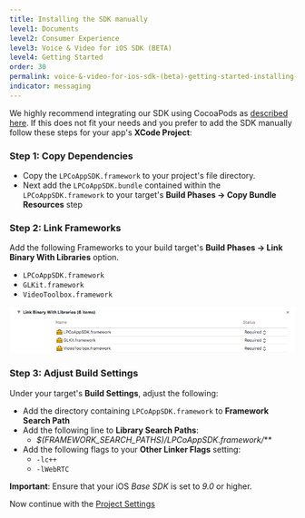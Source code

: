 ```yaml
---
title: Installing the SDK manually
level1: Documents
level2: Consumer Experience
level3: Voice & Video for iOS SDK (BETA)
level4: Getting Started
order: 30
permalink: voice-&-video-for-ios-sdk-(beta)-getting-started-installing-the-sdk-manually.html
indicator: messaging
---
```

We highly recommend integrating our SDK using CocoaPods as [described here](consumer-experience-voice-video-ios-cocoa-pods.html). If this does not fit your needs and you prefer to add the SDK manually follow these steps for your app's __XCode Project__:

### Step 1: Copy Dependencies

  * Copy the `LPCoAppSDK.framework` to your project's file directory.
  * Next add the `LPCoAppSDK.bundle` contained within the `LPCoAppSDK.framework` to your target's __Build Phases → Copy Bundle Resources__ step

### Step 2: Link Frameworks
Add the following Frameworks to your build target's __Build Phases → Link Binary With Libraries__ option.

  * `LPCoAppSDK.framework`
  * `GLKit.framework`
  * `VideoToolbox.framework`

![Frameworks](img/link_frameworks.png)

### Step 3: Adjust Build Settings
Under your target's **Build Settings**, adjust the following:

  * Add the directory containing `LPCoAppSDK.framework` to **Framework Search Path**
  * Add the following line to **Library Search Paths**: 		
	  * *$(FRAMEWORK_SEARCH_PATHS)/LPCoAppSDK.framework/***
  * Add the following flags to your **Other Linker Flags** setting:
      * `-lc++`
      * `-lWebRTC`

**Important**: Ensure that your iOS *Base SDK* is set to *9.0* or higher.

Now continue with the [Project Settings](consumer-experience-voice-video-ios-project-settings.html)
